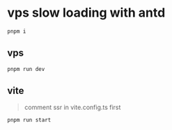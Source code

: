 # vps slow loading with antd

```bash
pnpm i
```

## vps

```bash
pnpm run dev
```

## vite

> comment ssr in vite.config.ts first

```bash
pnpm run start
```
